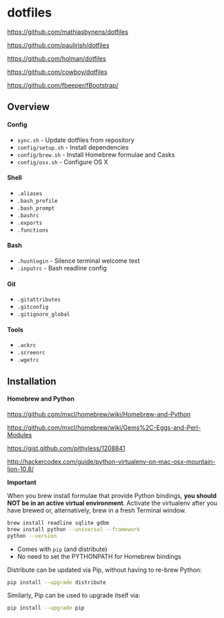 # dotfiles

https://github.com/mathiasbynens/dotfiles

https://github.com/paulirish/dotfiles

https://github.com/holman/dotfiles

https://github.com/cowboy/dotfiles

https://github.com/fbeeper/fBootstrap/

## Overview

#### Config
* `sync.sh` - Update dotfiles from repository
* `config/setup.sh` - Install dependencies
* `config/brew.sh` - Install Homebrew formulae and Casks
* `config/osx.sh` - Configure OS X

#### Shell
* `.aliases`
* `.bash_profile`
* `.bash_prompt`
* `.bashrc`
* `.exports`
* `.functions`

#### Bash
* `.hushlogin` - Silence terminal welcome text
* `.inputrc` - Bash readline config

#### Git
* `.gitattributes`
* `.gitconfig`
* `.gitignore_global`

#### Tools
* `.ackrc`
* `.screenrc`
* `.wgetrc`

## Installation

#### Homebrew and Python

https://github.com/mxcl/homebrew/wiki/Homebrew-and-Python

https://github.com/mxcl/homebrew/wiki/Gems%2C-Eggs-and-Perl-Modules

https://gist.github.com/pithyless/1208841

http://hackercodex.com/guide/python-virtualenv-on-mac-osx-mountain-lion-10.8/

__Important__

When you brew install formulae that provide Python bindings, **you should NOT be in an active virtual environment**.
Activate the virtualenv after you have brewed or, alternatively, brew in a fresh Terminal window.

```bash
brew install readline sqlite gdbm
brew install python --universal --framework
python --version
```

  * Comes with ```pip``` (and distribute)
  * No need to set the PYTHONPATH for Homebrew bindings

Distribute can be updated via Pip, without having to re-brew Python:
```bash
pip install --upgrade distribute
```

Similarly, Pip can be used to upgrade itself via:
```bash
pip install --upgrade pip
```
